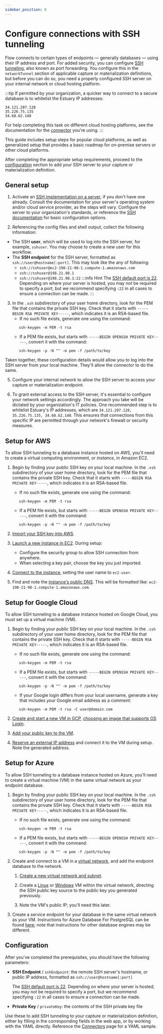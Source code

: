 ```yaml
---
sidebar_position: 8
---
```


# Configure connections with SSH tunneling

Flow connects to certain types of endpoints — generally databases — using their IP address and port.
For added security, you can configure [SSH tunneling](https://www.ssh.com/academy/ssh/tunneling/example#local-forwarding), also known as port forwarding.
You configure this in the `networkTunnel` section of applicable capture or materialization definitions, but
before you can do so, you need a properly configured SSH server on your internal network or cloud hosting platform.

:::tip
If permitted by your organization, a quicker way to connect to a secure database is to whitelist the Estuary IP addresses:

```
34.121.207.128
35.226.75.135
34.68.62.148
```

For help completing this task on different cloud hosting platforms,
see the documentation for the [connector](../reference/Connectors/README.md) you're using.
:::

This guide includes setup steps for popular cloud platforms,
as well as generalized setup that provides a basic roadmap for on-premise servers or other cloud platforms.

After completing the appropriate setup requirements, proceed to the [configuration](#configuration) section
to add your SSH server to your capture or materialization definition.

## General setup

1. Activate an [SSH implementation on a server](https://www.ssh.com/academy/ssh/server#availability-of-ssh-servers), if you don't have one already.
   Consult the documentation for your server's operating system and/or cloud service provider, as the steps will vary.
   Configure the server to your organization's standards, or reference the [SSH documentation](https://www.ssh.com/academy/ssh/sshd_config) for
   basic configuration options.

2. Referencing the config files and shell output, collect the following information:

- The SSH **user**, which will be used to log into the SSH server, for example, `sshuser`. You may choose to create a new
  user for this workflow.
- The **SSH endpoint** for the SSH server, formatted as `ssh://user@hostname[:port]`. This may look like the any of following:
  - `ssh://sshuser@ec2-198-21-98-1.compute-1.amazonaws.com`
  - `ssh://sshuser@198.21.98.1`
  - `ssh://sshuser@198.21.98.1:22`
    :::info Hint
    The [SSH default port is 22](https://www.ssh.com/academy/ssh/port).
    Depending on where your server is hosted, you may not be required to specify a port,
    but we recommend specifying `:22` in all cases to ensure a connection can be made.
    :::

3. In the `.ssh` subdirectory of your user home directory,
   look for the PEM file that contains the private SSH key. Check that it starts with `-----BEGIN RSA PRIVATE KEY-----`,
   which indicates it is an RSA-based file.
   - If no such file exists, generate one using the command:
   ```console
      ssh-keygen -m PEM -t rsa
   ```
   - If a PEM file exists, but starts with `-----BEGIN OPENSSH PRIVATE KEY-----`, convert it with the command:
   ```console
      ssh-keygen -p -N "" -m pem -f /path/to/key
   ```

Taken together, these configuration details would allow you to log into the SSH server from your local machine.
They'll allow the connector to do the same.

5. Configure your internal network to allow the SSH server to access your capture or materialization endpoint.

6. To grant external access to the SSH server, it's essential to configure your network settings accordingly. The approach you take will be dictated by your organization's IT policies. One recommended step is to whitelist Estuary's IP addresses, which are `34.121.207.128, 35.226.75.135, 34.68.62.148`. This ensures that connections from this specific IP are permitted through your network's firewall or security measures.

## Setup for AWS

To allow SSH tunneling to a database instance hosted on AWS, you'll need to create a virtual computing environment, or _instance_, in Amazon EC2.

1. Begin by finding your public SSH key on your local machine.
   In the `.ssh` subdirectory of your user home directory,
   look for the PEM file that contains the private SSH key. Check that it starts with `-----BEGIN RSA PRIVATE KEY-----`,
   which indicates it is an RSA-based file.

   - If no such file exists, generate one using the command:

   ```console
      ssh-keygen -m PEM -t rsa
   ```

   - If a PEM file exists, but starts with `-----BEGIN OPENSSH PRIVATE KEY-----`, convert it with the command:

   ```console
      ssh-keygen -p -N "" -m pem -f /path/to/key
   ```

2. [Import your SSH key into AWS](https://docs.aws.amazon.com/AWSEC2/latest/UserGuide/ec2-key-pairs.html#how-to-generate-your-own-key-and-import-it-to-aws).

3. [Launch a new instance in EC2](https://docs.aws.amazon.com/AWSEC2/latest/UserGuide/LaunchingAndUsingInstances.html). During setup:

   - Configure the security group to allow SSH connection from anywhere.
   - When selecting a key pair, choose the key you just imported.

4. [Connect to the instance](https://docs.aws.amazon.com/AWSEC2/latest/UserGuide/AccessingInstances.html),
   setting the user name to `ec2-user`.

5. Find and note the [instance's public DNS](https://docs.aws.amazon.com/vpc/latest/userguide/vpc-dns.html#vpc-dns-viewing). This will be formatted like: `ec2-198-21-98-1.compute-1.amazonaws.com`.

## Setup for Google Cloud

To allow SSH tunneling to a database instance hosted on Google Cloud, you must set up a virtual machine (VM).

1. Begin by finding your public SSH key on your local machine.
   In the `.ssh` subdirectory of your user home directory,
   look for the PEM file that contains the private SSH key. Check that it starts with `-----BEGIN RSA PRIVATE KEY-----`,
   which indicates it is an RSA-based file.

   - If no such file exists, generate one using the command:

   ```console
      ssh-keygen -m PEM -t rsa
   ```

   - If a PEM file exists, but starts with `-----BEGIN OPENSSH PRIVATE KEY-----`, convert it with the command:

   ```console
      ssh-keygen -p -N "" -m pem -f /path/to/key
   ```

   - If your Google login differs from your local username, generate a key that includes your Google email address as a comment:

   ```console
      ssh-keygen -m PEM -t rsa -C user@domain.com
   ```

2. [Create and start a new VM in GCP](https://cloud.google.com/compute/docs/instances/create-start-instance), [choosing an image that supports OS Login](https://cloud.google.com/compute/docs/images/os-details#user-space-features).

3. [Add your public key to the VM](https://cloud.google.com/compute/docs/connect/add-ssh-keys).

4. [Reserve an external IP address](https://cloud.google.com/compute/docs/ip-addresses/reserve-static-external-ip-address) and connect it to the VM during setup.
   Note the generated address.

## Setup for Azure

To allow SSH tunneling to a database instance hosted on Azure, you'll need to create a virtual machine (VM) in the same virtual network as your endpoint database.

1. Begin by finding your public SSH key on your local machine.
   In the `.ssh` subdirectory of your user home directory,
   look for the PEM file that contains the private SSH key. Check that it starts with `-----BEGIN RSA PRIVATE KEY-----`,
   which indicates it is an RSA-based file.

   - If no such file exists, generate one using the command:

   ```console
      ssh-keygen -m PEM -t rsa
   ```

   - If a PEM file exists, but starts with `-----BEGIN OPENSSH PRIVATE KEY-----`, convert it with the command:

   ```console
      ssh-keygen -p -N "" -m pem -f /path/to/key
   ```

2. Create and connect to a VM in a [virtual network](https://docs.microsoft.com/en-us/azure/virtual-network/virtual-networks-overview), and add the endpoint database to the network.

   1. [Create a new virtual network and subnet](https://docs.microsoft.com/en-us/azure/virtual-network/quick-create-portal).

   2. Create a [Linux](https://docs.microsoft.com/en-us/azure/virtual-machines/linux/quick-create-portal) or [Windows](https://docs.microsoft.com/en-us/azure/virtual-machines/windows/quick-create-portal) VM within the virtual network,
      directing the SSH public key source to the public key you generated previously.

   3. Note the VM's public IP; you'll need this later.

3. Create a service endpoint for your database in the same virtual network as your VM.
   Instructions for Azure Database For PostgreSQL can be found [here](https://docs.microsoft.com/en-us/azure/postgresql/howto-manage-vnet-using-portal);
   note that instructions for other database engines may be different.

## Configuration

After you've completed the prerequisites, you should have the following parameters:

- **SSH Endpoint** / `sshEndpoint`: the remote SSH server's hostname, or public IP address, formatted as `ssh://user@hostname[:port]`

  The [SSH default port is 22](https://www.ssh.com/academy/ssh/port).
  Depending on where your server is hosted, you may not be required to specify a port,
  but we recommend specifying `:22` in all cases to ensure a connection can be made.

- **Private Key** / `privateKey`: the contents of the SSH private key file

Use these to add SSH tunneling to your capture or materialization definition, either by filling in the corresponding fields
in the web app, or by working with the YAML directly. Reference the [Connectors](../../concepts/connectors/#connecting-to-endpoints-on-secure-networks) page for a YAML sample.
